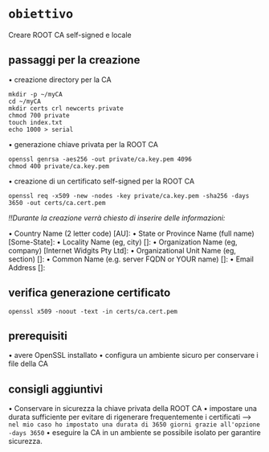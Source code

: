 # **`obiettivo`**
Creare ROOT CA self-signed e locale
## passaggi per la creazione
• creazione directory per la CA
    
    mkdir -p ~/myCA
    cd ~/myCA
    mkdir certs crl newcerts private
    chmod 700 private
    touch index.txt
    echo 1000 > serial
• generazione chiave privata per la ROOT CA

    openssl genrsa -aes256 -out private/ca.key.pem 4096
    chmod 400 private/ca.key.pem
• creazione di un certificato self-signed per la ROOT CA

    openssl req -x509 -new -nodes -key private/ca.key.pem -sha256 -days 3650 -out certs/ca.cert.pem
*!!Durante la creazione verrà chiesto di inserire delle informazioni:*

  •   Country Name (2 letter code) [AU]:
  •   State or Province Name (full name) [Some-State]:
  •   Locality Name (eg, city) []:
  •   Organization Name (eg, company) [Internet Widgits Pty Ltd]:
  •   Organizational Unit Name (eg, section) []:
  •   Common Name (e.g. server FQDN or YOUR name) []:
  •   Email Address []:
## verifica generazione certificato 

    openssl x509 -noout -text -in certs/ca.cert.pem
## prerequisiti
• avere OpenSSL installato 
• configura un ambiente sicuro per conservare i file della CA
## consigli aggiuntivi 
• Conservare in sicurezza la chiave privata della ROOT CA
• impostare una durata sufficiente per evitare di rigenerare frequentemente i certificati --> `nel mio caso ho impostato una durata di 3650 giorni grazie all'opzione -days 3650` 
• eseguire la CA in un ambiente se possibile isolato per garantire sicurezza.

